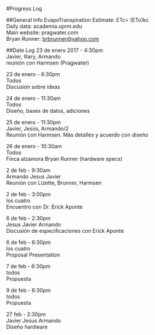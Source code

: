 #Progress Log

##General Info
EvapoTranspiration Estimate: ETc= (ETo)kc  
Daily data: academia.uprm.edu  
Main website: pragwater.com  
Bryan Runner: brbrunner@yahoo.com  

##Date Log
23 de enero 2017 - 4:30pm  
Javier, Illary, Armando  
reunión con Harmsen (Pragwater)  
  
23 de enero - 6:30pm  
Todos  
Discusión sobre ideas  
  
24 de enero - 11:30am  
Todos  
Diseño, bases de datos, adiciones  
  
25 de enero - 11:30pm  
Javier, Jesús, Armando/2  
Reunión con Harmsen. Más detalles y acuerdo con diseño  
  
26 de enero - 10:30am  
Todos  
Finca alzamora Bryan Runner (hardware specs)  
  
2 de feb - 9:30am  
Armando Jesus Javier  
Reunión con Lizette, Brunner, Harmsen  
  
2 de feb - 3:00pm  
los cuatro  
Encuentro con Dr. Erick Aponte  
  
6 de feb - 2:30pm  
Jesus Javier Armando  
Discusión de especificaciones con Erick Aponte  
  
6 de feb - 6:30pm  
los cuatro  
Proposal Presentation  
  
7 de feb - 6:30pm  
todos  
Propuesta  
  
9 de feb - 6:30pm  
todos  
Propuesta  
  
27 feb - 2:30pm  
Javier Jesus Armando  
Diseño hardware  
  
  
